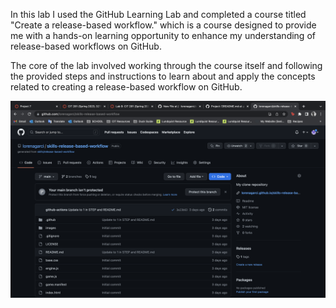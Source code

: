 In this lab I used the GitHub Learning Lab and completed a course titled "Create a release-based workflow." which is a course designed to provide me with a hands-on learning opportunity to enhance my understanding of release-based workflows on GitHub.

The core of the lab involved working through the course itself and following the provided steps and instructions to learn about and apply the concepts related to creating a release-based workflow on GitHub.

<img src="clonerepo.png" alt="Image">
